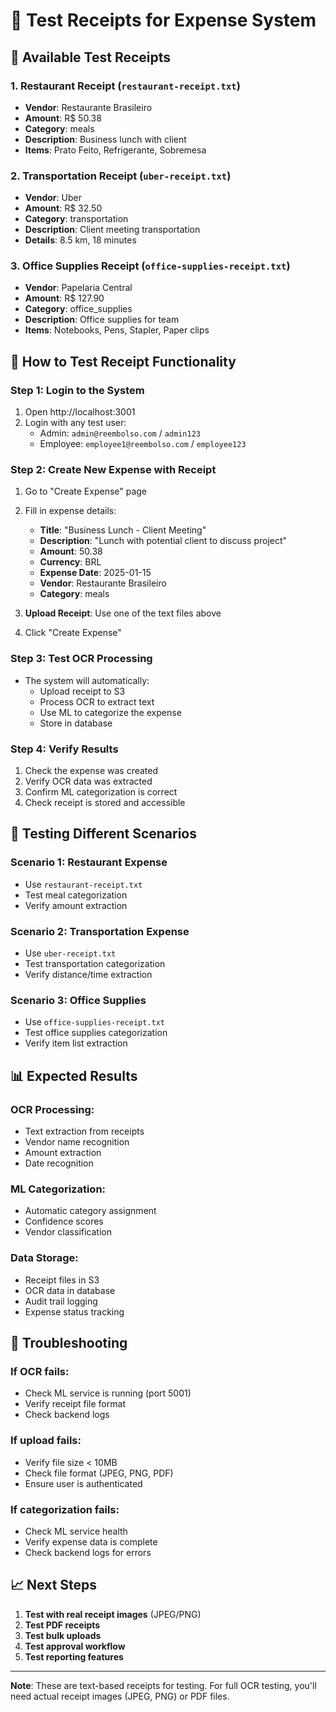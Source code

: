 # 🧾 Test Receipts for Expense System

## 📁 Available Test Receipts

### 1. **Restaurant Receipt** (`restaurant-receipt.txt`)
- **Vendor**: Restaurante Brasileiro
- **Amount**: R$ 50.38
- **Category**: meals
- **Description**: Business lunch with client
- **Items**: Prato Feito, Refrigerante, Sobremesa

### 2. **Transportation Receipt** (`uber-receipt.txt`)
- **Vendor**: Uber
- **Amount**: R$ 32.50
- **Category**: transportation
- **Description**: Client meeting transportation
- **Details**: 8.5 km, 18 minutes

### 3. **Office Supplies Receipt** (`office-supplies-receipt.txt`)
- **Vendor**: Papelaria Central
- **Amount**: R$ 127.90
- **Category**: office_supplies
- **Description**: Office supplies for team
- **Items**: Notebooks, Pens, Stapler, Paper clips

## 🚀 How to Test Receipt Functionality

### **Step 1: Login to the System**
1. Open http://localhost:3001
2. Login with any test user:
   - Admin: `admin@reembolso.com` / `admin123`
   - Employee: `employee1@reembolso.com` / `employee123`

### **Step 2: Create New Expense with Receipt**
1. Go to "Create Expense" page
2. Fill in expense details:
   - **Title**: "Business Lunch - Client Meeting"
   - **Description**: "Lunch with potential client to discuss project"
   - **Amount**: 50.38
   - **Currency**: BRL
   - **Expense Date**: 2025-01-15
   - **Vendor**: Restaurante Brasileiro
   - **Category**: meals

3. **Upload Receipt**: Use one of the text files above
4. Click "Create Expense"

### **Step 3: Test OCR Processing**
- The system will automatically:
  - Upload receipt to S3
  - Process OCR to extract text
  - Use ML to categorize the expense
  - Store in database

### **Step 4: Verify Results**
1. Check the expense was created
2. Verify OCR data was extracted
3. Confirm ML categorization is correct
4. Check receipt is stored and accessible

## 🔧 Testing Different Scenarios

### **Scenario 1: Restaurant Expense**
- Use `restaurant-receipt.txt`
- Test meal categorization
- Verify amount extraction

### **Scenario 2: Transportation Expense**
- Use `uber-receipt.txt`
- Test transportation categorization
- Verify distance/time extraction

### **Scenario 3: Office Supplies**
- Use `office-supplies-receipt.txt`
- Test office supplies categorization
- Verify item list extraction

## 📊 Expected Results

### **OCR Processing:**
- Text extraction from receipts
- Vendor name recognition
- Amount extraction
- Date recognition

### **ML Categorization:**
- Automatic category assignment
- Confidence scores
- Vendor classification

### **Data Storage:**
- Receipt files in S3
- OCR data in database
- Audit trail logging
- Expense status tracking

## 🐛 Troubleshooting

### **If OCR fails:**
- Check ML service is running (port 5001)
- Verify receipt file format
- Check backend logs

### **If upload fails:**
- Verify file size < 10MB
- Check file format (JPEG, PNG, PDF)
- Ensure user is authenticated

### **If categorization fails:**
- Check ML service health
- Verify expense data is complete
- Check backend logs for errors

## 📈 Next Steps

1. **Test with real receipt images** (JPEG/PNG)
2. **Test PDF receipts**
3. **Test bulk uploads**
4. **Test approval workflow**
5. **Test reporting features**

---

**Note**: These are text-based receipts for testing. For full OCR testing, you'll need actual receipt images (JPEG, PNG) or PDF files.
